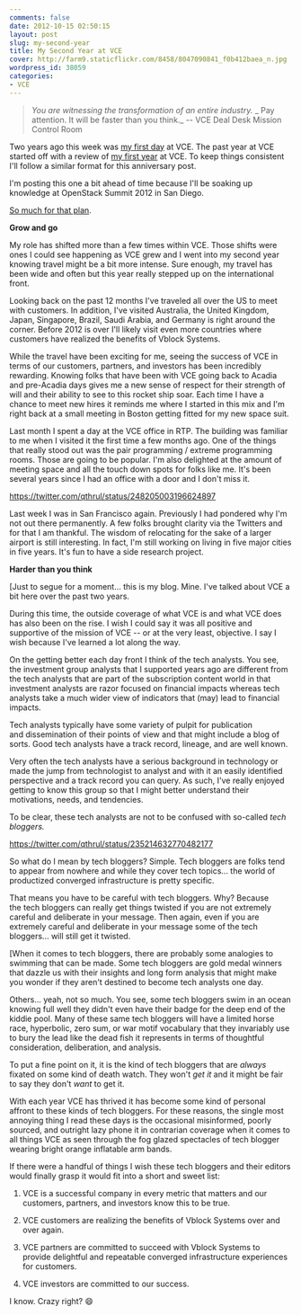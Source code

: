 ```yaml
---
comments: false
date: 2012-10-15 02:50:15
layout: post
slug: my-second-year
title: My Second Year at VCE
cover: http://farm9.staticflickr.com/8458/8047090841_f0b412baea_n.jpg
wordpress_id: 38059
categories:
- VCE
---
```





> _You are witnessing the transformation of an entire industry._
_ Pay attention. It will be faster than you think._ -- VCE Deal Desk Mission Control Room


Two years ago this week was [my first day](http://fudge.org/private-clouds-ahead/) at VCE. The past year at VCE started off with a review of [my first year](http://fudge.org/my-first-year/) at VCE. To keep things consistent I'll follow a similar format for this anniversary post.

I'm posting this one a bit ahead of time because I'll be soaking up knowledge at OpenStack Summit 2012 in San Diego. 

[So much for that plan][1].

[1]:https://twitter.com/qthrul/status/257850978668277760

**Grow and go**

My role has shifted more than a few times within VCE. Those shifts were ones I could see happening as VCE grew and I went into my second year knowing travel might be a bit more intense. Sure enough, my travel has been wide and often but this year really stepped up on the international front.

Looking back on the past 12 months I've traveled all over the US to meet with customers. In addition, I've visited Australia, the United Kingdom, Japan, Singapore, Brazil, Saudi Arabia, and Germany is right around the corner. Before 2012 is over I'll likely visit even more countries where customers have realized the benefits of Vblock Systems.

While the travel have been exciting for me, seeing the success of VCE in terms of our customers, partners, and investors has been incredibly rewarding. Knowing folks that have been with VCE going back to Acadia and pre-Acadia days gives me a new sense of respect for their strength of will and their ability to see to this rocket ship soar. Each time I have a chance to meet new hires it reminds me where I started in this mix and I'm right back at a small meeting in Boston getting fitted for my new space suit.

Last month I spent a day at the VCE office in RTP. The building was familiar to me when I visited it the first time a few months ago. One of the things that really stood out was the pair programming / extreme programming rooms. Those are going to be popular. I'm also delighted at the amount of meeting space and all the touch down spots for folks like me. It's been several years since I had an office with a door and I don't miss it.

https://twitter.com/qthrul/status/248205003196624897

Last week I was in San Francisco again. Previously I had pondered why I'm not out there permanently. A few folks brought clarity via the Twitters and for that I am thankful. The wisdom of relocating for the sake of a larger airport is still interesting. In fact, I'm still working on living in five major cities in five years. It's fun to have a side research project.

**Harder than you think**

[Just to segue for a moment... this is my blog. Mine. I've talked about VCE a bit here over the past two years.

During this time, the outside coverage of what VCE is and what VCE does has also been on the rise. I wish I could say it was all positive and supportive of the mission of VCE -- or at the very least, objective. I say I wish because I've learned a lot along the way.

On the getting better each day front I think of the tech analysts. You see, the investment group analysts that I supported years ago are different from the tech analysts that are part of the subscription content world in that investment analysts are razor focused on financial impacts whereas tech analysts take a much wider view of indicators that (may) lead to financial impacts.

Tech analysts typically have some variety of pulpit for publication and dissemination of their points of view and that might include a blog of sorts. Good tech analysts have a track record, lineage, and are well known.

Very often the tech analysts have a serious background in technology or made the jump from technologist to analyst and with it an easily identified perspective and a track record you can query. As such, I've really enjoyed getting to know this group so that I might better understand their motivations, needs, and tendencies.

To be clear, these tech analysts are not to be confused with so-called _tech bloggers._

https://twitter.com/qthrul/status/235214632770482177

So what do I mean by tech bloggers? Simple. Tech bloggers are folks tend to appear from nowhere and while they cover tech topics... the world of productized converged infrastructure is pretty specific.

That means you have to be careful with tech bloggers. Why? Because the tech bloggers can really get things twisted if you are not extremely careful and deliberate in your message. Then again, even if you are extremely careful and deliberate in your message some of the tech bloggers... will still get it twisted.

[When it comes to tech bloggers, there are probably some analogies to swimming that can be made. Some tech bloggers are gold medal winners that dazzle us with their insights and long form analysis that might make you wonder if they aren't destined to become tech analysts one day.

Others... yeah, not so much. You see, some tech bloggers swim in an ocean knowing full well they didn't even have their badge for the deep end of the kiddie pool. Many of these same tech bloggers will have a limited horse race, hyperbolic, zero sum, or war motif vocabulary that they invariably use to bury the lead like the dead fish it represents in terms of thoughtful consideration, deliberation, and analysis.

To put a fine point on it, it is the kind of tech bloggers that are _always_ fixated on some kind of death watch. They won't _get it_ and it might be fair to say they don't _want_ to get it.

With each year VCE has thrived it has become some kind of personal affront to these kinds of tech bloggers. For these reasons, the single most annoying thing I read these days is the occasional misinformed, poorly sourced, and outright lazy phone it in contrarian coverage when it comes to all things VCE as seen through the fog glazed spectacles of tech blogger wearing bright orange inflatable arm bands.

If there were a handful of things I wish these tech bloggers and their editors would finally grasp it would fit into a short and sweet list:



	
  1. VCE is a successful company in every metric that matters and our customers, partners, and investors know this to be true.

	
  2. VCE customers are realizing the benefits of Vblock Systems over and over again.

	
  3. VCE partners are committed to succeed with Vblock Systems to provide delightful and repeatable converged infrastructure experiences for customers.

	
  4. VCE investors are committed to our success.


I know. Crazy right? :smile:


